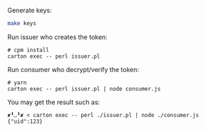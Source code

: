 Generate keys:

```sh
make keys
```

Run issuer who creates the token:

```
# cpm install
carton exec -- perl issuer.pl
```

Run consumer who decrypt/verify the token:

```
# yarn
carton exec -- perl issuer.pl | node consumer.js
```

You may get the result such as:

```
✘╹◡╹✘ < carton exec -- perl ./issuer.pl | node ./consumer.js
{"uid":123}
```
